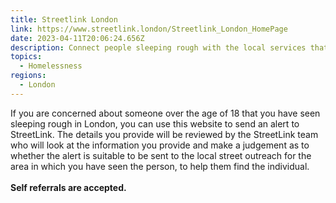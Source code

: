 ```yaml
---
title: Streetlink London
link: https://www.streetlink.london/Streetlink_London_HomePage
date: 2023-04-11T20:06:24.656Z
description: Connect people sleeping rough with the local services that can support them.
topics:
  - Homelessness
regions:
  - London
---
```

If you are concerned about someone over the age of 18 that you have seen sleeping rough in London, you can use this website to send an alert to StreetLink. The details you provide will be reviewed by the StreetLink team who will look at the information you provide and make a judgement as to whether the alert is suitable to be sent to the local street outreach for the area in which you have seen the person, to help them find the individual.\
\
**S﻿elf referrals are accepted.**
